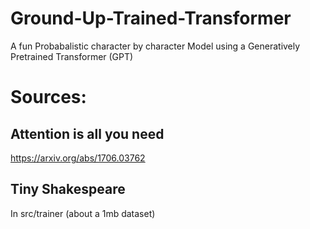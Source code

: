 # Ground-Up-Trained-Transformer

A fun Probabalistic character by character Model using a Generatively Pretrained Transformer (GPT)

# Sources:
## Attention is all you need
https://arxiv.org/abs/1706.03762

## Tiny Shakespeare
In src/trainer (about a 1mb dataset)